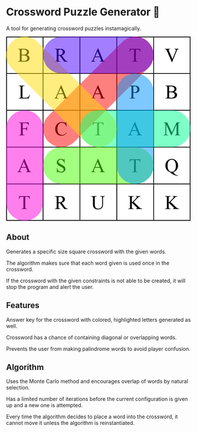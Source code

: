 # Crossword Puzzle Generator 🧩

A tool for generating crossword puzzles instamagically.

![Crossword Example](./example.png)

## About

Generates a specific size square crossword with the given words.

The algorithm makes sure that each word given is used once in the crossword.

If the crossword with the given constraints is not able to be created, it will stop the program and alert the user.

## Features

Answer key for the crossword with colored, highlighted letters generated as well.

Crossword has a chance of containing diagonal or overlapping words.

Prevents the user from making palindrome words to avoid player confusion.

## Algorithm

Uses the Monte Carlo method and encourages overlap of words by natural selection.

Has a limited number of iterations before the current configuration is given up and a new one is attempted.

Every time the algorithm decides to place a word into the crossword, it cannot move it unless the algorithm is reinstantiated.
